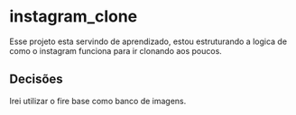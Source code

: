 # instagram_clone

Esse projeto esta servindo de aprendizado, estou estruturando a logica de como o instagram funciona para ir clonando aos poucos.

## Decisões

Irei utilizar o fire base como banco de imagens.

